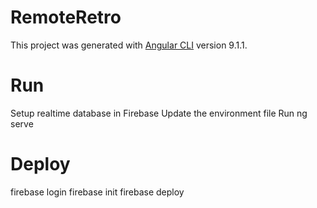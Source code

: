 # RemoteRetro

This project was generated with [Angular CLI](https://github.com/angular/angular-cli) version 9.1.1.

# Run
Setup realtime database in Firebase 
Update the environment file
Run ng serve

# Deploy
firebase login
firebase init
firebase deploy

